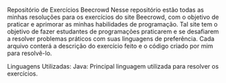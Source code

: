 Repositório de Exercícios Beecrowd
Nesse repositório estão todas as minhas resoluções para os exercícios do site Beecrowd, com o objetivo de praticar e aprimorar as minhas habilidades de programação. Tal site tem o objetivo de fazer estudantes de programações praticarem e se desafiarem a resolver problemas práticos com suas linguagens de preferência. Cada arquivo conterá a descrição do exercício feito e o código criado por mim para resolvê-lo.

Linguagens Utilizadas:
Java: Principal linguagem utilizada para resolver os exercícios.
